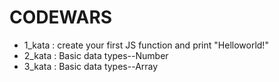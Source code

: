 # CODEWARS

* 1_kata : create your first JS function and print "Helloworld!"
* 2_kata : Basic data types--Number
* 3_kata : Basic data types--Array
